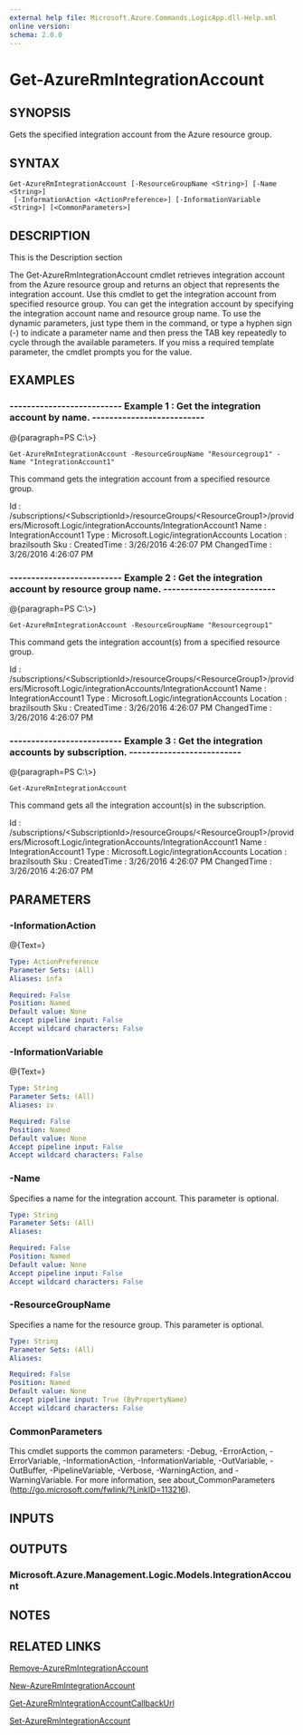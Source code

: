```yaml
---
external help file: Microsoft.Azure.Commands.LogicApp.dll-Help.xml
online version: 
schema: 2.0.0
---
```


# Get-AzureRmIntegrationAccount

## SYNOPSIS
Gets the specified integration account from the Azure resource group.

## SYNTAX

```
Get-AzureRmIntegrationAccount [-ResourceGroupName <String>] [-Name <String>]
 [-InformationAction <ActionPreference>] [-InformationVariable <String>] [<CommonParameters>]
```

## DESCRIPTION
This is the Description section

The Get-AzureRmIntegrationAccount cmdlet retrieves integration account from the Azure resource group and returns an object that represents the integration account.
Use this cmdlet to get the integration account from specified resource group.
You can get the integration account by specifying the integration account name and resource group name.
To use the dynamic parameters, just type them in the command, or type a hyphen sign (-) to indicate a parameter name and then press the TAB key repeatedly to cycle through the available parameters.
If you miss a required template parameter, the cmdlet prompts you for the value.

## EXAMPLES

### --------------------------  Example 1 : Get the integration account by name.  --------------------------
@{paragraph=PS C:\\\>}



```
Get-AzureRmIntegrationAccount -ResourceGroupName "Resourcegroup1" -Name "IntegrationAccount1"
```

This command gets the integration account from a specified resource group.

Id          : /subscriptions/\<SubscriptionId\>/resourceGroups/\<ResourceGroup1\>/providers/Microsoft.Logic/integrationAccounts/IntegrationAccount1
Name        : IntegrationAccount1
Type        : Microsoft.Logic/integrationAccounts
Location    : brazilsouth
Sku         :
CreatedTime : 3/26/2016 4:26:07 PM
ChangedTime : 3/26/2016 4:26:07 PM

### --------------------------  Example 2 : Get the integration account by resource group name.  --------------------------
@{paragraph=PS C:\\\>}



```
Get-AzureRmIntegrationAccount -ResourceGroupName "Resourcegroup1"
```

This command gets the integration account(s) from a specified resource group.

Id          : /subscriptions/\<SubscriptionId\>/resourceGroups/\<ResourceGroup1\>/providers/Microsoft.Logic/integrationAccounts/IntegrationAccount1
Name        : IntegrationAccount1
Type        : Microsoft.Logic/integrationAccounts
Location    : brazilsouth
Sku         :
CreatedTime : 3/26/2016 4:26:07 PM
ChangedTime : 3/26/2016 4:26:07 PM

### --------------------------  Example 3 : Get the integration accounts by subscription.  --------------------------
@{paragraph=PS C:\\\>}



```
Get-AzureRmIntegrationAccount
```

This command gets all the integration account(s) in the subscription.

Id          : /subscriptions/\<SubscriptionId\>/resourceGroups/\<ResourceGroup1\>/providers/Microsoft.Logic/integrationAccounts/IntegrationAccount1
Name        : IntegrationAccount1
Type        : Microsoft.Logic/integrationAccounts
Location    : brazilsouth
Sku         :
CreatedTime : 3/26/2016 4:26:07 PM
ChangedTime : 3/26/2016 4:26:07 PM

## PARAMETERS

### -InformationAction
@{Text=}

```yaml
Type: ActionPreference
Parameter Sets: (All)
Aliases: infa

Required: False
Position: Named
Default value: None
Accept pipeline input: False
Accept wildcard characters: False
```

### -InformationVariable
@{Text=}

```yaml
Type: String
Parameter Sets: (All)
Aliases: iv

Required: False
Position: Named
Default value: None
Accept pipeline input: False
Accept wildcard characters: False
```

### -Name
Specifies a name for the integration account.
This parameter is optional.

```yaml
Type: String
Parameter Sets: (All)
Aliases: 

Required: False
Position: Named
Default value: None
Accept pipeline input: False
Accept wildcard characters: False
```

### -ResourceGroupName
Specifies a name for the resource group.
This parameter is optional.

```yaml
Type: String
Parameter Sets: (All)
Aliases: 

Required: False
Position: Named
Default value: None
Accept pipeline input: True (ByPropertyName)
Accept wildcard characters: False
```

### CommonParameters
This cmdlet supports the common parameters: -Debug, -ErrorAction, -ErrorVariable, -InformationAction, -InformationVariable, -OutVariable, -OutBuffer, -PipelineVariable, -Verbose, -WarningAction, and -WarningVariable. For more information, see about_CommonParameters (http://go.microsoft.com/fwlink/?LinkID=113216).

## INPUTS

## OUTPUTS

### Microsoft.Azure.Management.Logic.Models.IntegrationAccount

## NOTES

## RELATED LINKS

[Remove-AzureRmIntegrationAccount]()

[New-AzureRmIntegrationAccount]()

[Get-AzureRmIntegrationAccountCallbackUrl]()

[Set-AzureRmIntegrationAccount]()

